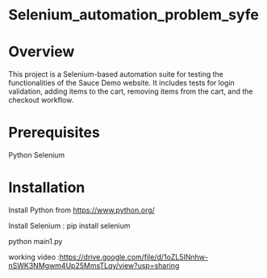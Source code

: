 # Selenium_automation_problem_syfe

# Overview
This project is a Selenium-based automation suite for testing the functionalities of the Sauce Demo website. It includes tests for login validation, adding items to the cart, removing items from the cart, and the checkout workflow.

# Prerequisites
Python
Selenium
# Installation
Install Python from https://www.python.org/

Install Selenium : pip install selenium

python main1.py

working video :https://drive.google.com/file/d/1oZL5INnhw-nSWK3NMgwm4Up25MmsTLqy/view?usp=sharing
